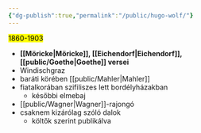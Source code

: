 ```yaml
---
{"dg-publish":true,"permalink":"/public/hugo-wolf/"}
---
```


<mark>1860-1903</mark>

- **[[Möricke\|Möricke]], [[Eichendorf\|Eichendorf]], [[public/Goethe\|Goethe]] versei**
- Windischgraz
- baráti körében [[public/Mahler\|Mahler]]
- fiatalkorában szifiliszes lett bordélyházakban
	- későbbi elmebaj
- [[public/Wagner\|Wagner]]-rajongó
- csaknem kizárólag szóló dalok
	- költők szerint publikálva